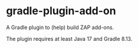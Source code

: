 # gradle-plugin-add-on

A Gradle plugin to (help) build ZAP add-ons.

The plugin requires at least Java 17 and Gradle 8.13.
